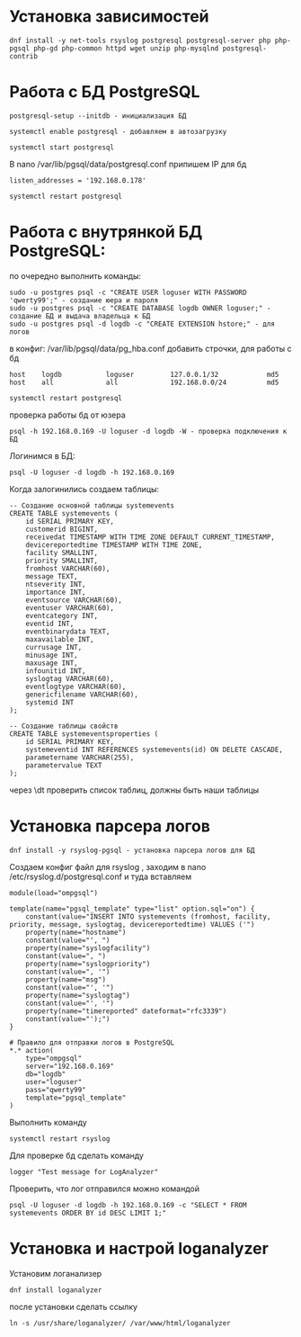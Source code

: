 # Установка зависимостей
```
dnf install -y net-tools rsyslog postgresql postgresql-server php php-pgsql php-gd php-common httpd wget unzip php-mysqlnd postgresql-contrib
```

# Работа с БД PostgreSQL
```
postgresql-setup --initdb - инициализация БД
```
```
systemctl enable postgresql - добавляем в автозагрузку
```
```
systemctl start postgresql
```
В nano /var/lib/pgsql/data/postgresql.conf припишем IP для бд
```
listen_addresses = '192.168.0.178'
```
```
systemctl restart postgresql
```

# Работа с внутрянкой БД PostgreSQL:
по очередно выполнить команды:
```
sudo -u postgres psql -c "CREATE USER loguser WITH PASSWORD 'qwerty99';" - создание юера и пароля
sudo -u postgres psql -c "CREATE DATABASE logdb OWNER loguser;" - создание БД и выдача владельца к БД
sudo -u postgres psql -d logdb -c "CREATE EXTENSION hstore;" - для логов
```

в конфиг: /var/lib/pgsql/data/pg_hba.conf добавить строчки, для работы с бд
```
host    logdb           loguser         127.0.0.1/32            md5
host    all             all             192.168.0.0/24          md5
```
```
systemctl restart postgresql
```
проверка работы бд от юзера
```
psql -h 192.168.0.169 -U loguser -d logdb -W - проверка подключения к БД
```
Логинимся в БД:
```
psql -U loguser -d logdb -h 192.168.0.169
```
Когда залогинились создаем таблицы:
```
-- Создание основной таблицы systemevents
CREATE TABLE systemevents (
    id SERIAL PRIMARY KEY,
    customerid BIGINT,
    receivedat TIMESTAMP WITH TIME ZONE DEFAULT CURRENT_TIMESTAMP,
    devicereportedtime TIMESTAMP WITH TIME ZONE,
    facility SMALLINT,
    priority SMALLINT,
    fromhost VARCHAR(60),
    message TEXT,
    ntseverity INT,
    importance INT,
    eventsource VARCHAR(60),
    eventuser VARCHAR(60),
    eventcategory INT,
    eventid INT,
    eventbinarydata TEXT,
    maxavailable INT,
    currusage INT,
    minusage INT,
    maxusage INT,
    infounitid INT,
    syslogtag VARCHAR(60),
    eventlogtype VARCHAR(60),
    genericfilename VARCHAR(60),
    systemid INT
);

-- Создание таблицы свойств
CREATE TABLE systemeventsproperties (
    id SERIAL PRIMARY KEY,
    systemeventid INT REFERENCES systemevents(id) ON DELETE CASCADE,
    parametername VARCHAR(255),
    parametervalue TEXT
);
```

через \dt проверить список таблиц, должны быть наши таблицы


# Установка парсера логов
```
dnf install -y rsyslog-pgsql - установка парсера логов для БД
```
Создаем конфиг файл для rsyslog , заходим в nano /etc/rsyslog.d/postgresql.conf и туда вставляем
```
module(load="ompgsql")

template(name="pgsql_template" type="list" option.sql="on") {
    constant(value="INSERT INTO systemevents (fromhost, facility, priority, message, syslogtag, devicereportedtime) VALUES ('")
    property(name="hostname")
    constant(value="', ")
    property(name="syslogfacility")
    constant(value=", ")
    property(name="syslogpriority")
    constant(value=", '")
    property(name="msg")
    constant(value="', '")
    property(name="syslogtag")
    constant(value="', '")
    property(name="timereported" dateformat="rfc3339")
    constant(value="');")
}

# Правило для отправки логов в PostgreSQL
*.* action(
    type="ompgsql"
    server="192.168.0.169"
    db="logdb"
    user="loguser"
    pass="qwerty99"
    template="pgsql_template"
)
```
Выполнить команду
```
systemctl restart rsyslog
```

Для проверке бд сделать команду
```
logger "Test message for LogAnalyzer"
```
Проверить, что лог отправился можно командой
```
psql -U loguser -d logdb -h 192.168.0.169 -c "SELECT * FROM systemevents ORDER BY id DESC LIMIT 1;"
```

# Установка и настрой loganalyzer
Установим логанализер 
```
dnf install loganalyzer
```
после установки сделать ссылку
```
ln -s /usr/share/loganalyzer/ /var/www/html/loganalyzer
```







